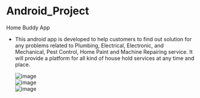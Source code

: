 # Android_Project
Home Buddy App

- This android app is developed to help customers to find out solution for any problems related to Plumbing, Electrical, Electronic, and Mechanical, Pest Control, Home Paint and Machine Repairing service. It will provide a platform for all kind of house hold services at any time and place. 


  ![image](https://user-images.githubusercontent.com/97143576/151555617-0d907027-6828-4f44-95c6-199ed9caa019.png)   
  ![image](https://user-images.githubusercontent.com/97143576/151555631-28443050-4882-439d-9bf7-8d56a6fb9497.png)   
  ![image](https://user-images.githubusercontent.com/97143576/151555667-43f95509-8c5e-4c69-9d91-4d930c93ddce.png)   

